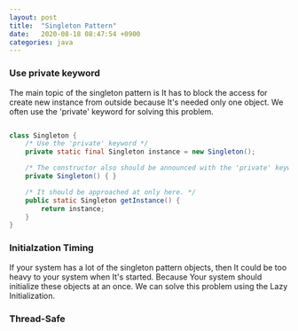 ```yaml
---
layout: post
title:  "Singleton Pattern"
date:   2020-08-18 08:47:54 +0900
categories: java
---
```


### Use private keyword

The main topic of the singleton pattern is It has to block the access for create new instance from outside because It's needed only one object.
We often use the 'private' keyword for solving this problem.  

```java

class Singleton {
    /* Use the 'private' keyword */
    private static final Singleton instance = new Singleton();

    /* The constructor also should be announced with the 'private' keyword */
    private Singleton() { }

    /* It should be approached at only here. */
    public static Singleton getInstance() {
        return instance;
    }
}

```

### Initialzation Timing

If your system has a lot of the singleton pattern objects, then It could be too heavy to your system when It's started.
Because Your system should initialize these objects at an once. We can solve this problem using the Lazy Initialization.

### Thread-Safe